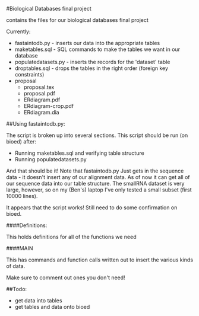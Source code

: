 #Biological Databases final project

contains the files for our biological databases final project

Currently:

* fastaintodb.py - inserts our data into the appropriate tables
* maketables.sql - SQL commands to make the tables we want in our database
* populatedatasets.py - inserts the records for the 'dataset' table
* droptables.sql - drops the tables in the right order (foreign key constraints)
* proposal
    * proposal.tex
    * proposal.pdf
    * ERdiagram.pdf
    * ERdiagram-crop.pdf
    * ERdiagram.dia

##Using fastaintodb.py:

The script is broken up into several sections. This script should be run (on bioed) after:

* Running maketables.sql and verifying table structure
* Running populatedatasets.py

And that should be it! Note that fastaintodb.py Just gets in the sequence data - it doesn't
insert any of our alignment data. As of now it can get all of our sequence data into our table
structure. The smallRNA dataset is very large, however, so on my (Ben's) laptop I've only 
tested a small subset (first 10000 lines).

It appears that the script works! Still need to do some confirmation on bioed.

####Definitions:

This holds definitions for all of the functions we need

####MAIN

This has commands and function calls written out to insert the various kinds of data.

Make sure to comment out ones you don't need! 

##Todo:

* get data into tables
* get tables and data onto bioed

